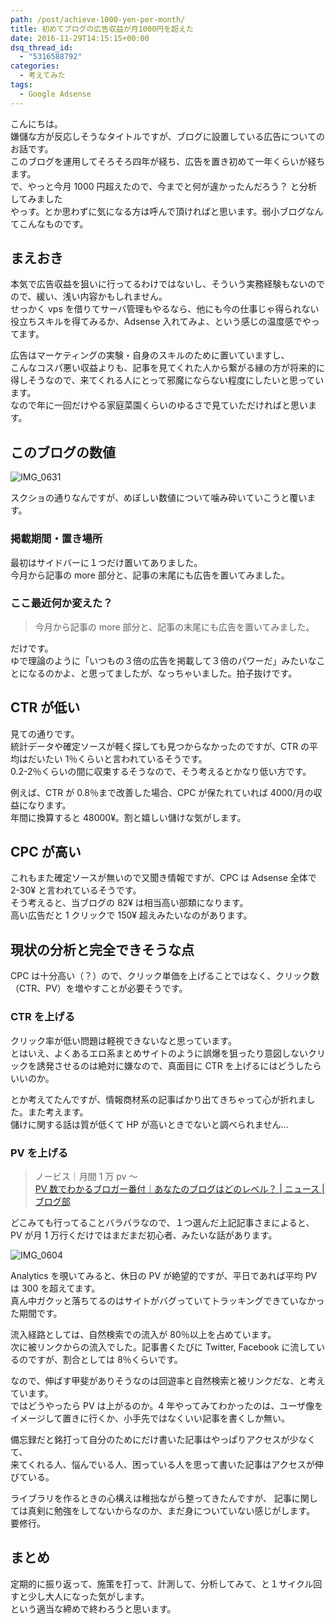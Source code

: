 ```yaml
---
path: /post/achieve-1000-yen-per-month/
title: 初めてブログの広告収益が月1000円を超えた
date: 2016-11-29T14:15:15+00:00
dsq_thread_id:
  - "5316588792"
categories:
  - 考えてみた
tags:
  - Google Adsense
---
```


こんにちは。  
嫌儲な方が反応しそうなタイトルですが、ブログに設置している広告についてのお話です。  
このブログを運用してそろそろ四年が経ち、広告を置き初めて一年くらいが経ちます。  
で、やっと今月 1000 円超えたので、今までと何が違かったんだろう？ と分析してみました  
やっす。とか思わずに気になる方は呼んで頂ければと思います。弱小ブログなんてこんなものです。

<!--more-->

## まえおき

本気で広告収益を狙いに行ってるわけではないし、そういう実務経験もないのでので、緩い、浅い内容かもしれません。  
せっかく vps を借りてサーバ管理もやるなら、他にも今の仕事じゃ得られない役立ちスキルを得てみるか、Adsense 入れてみよ、という感じの温度感でやってます。

広告はマーケティングの実験・自身のスキルのために置いていますし、  
こんなコスパ悪い収益よりも、記事を見てくれた人から繋がる縁の方が将来的に得しそうなので、来てくれる人にとって邪魔にならない程度にしたいと思っています。  
なので年に一回だけやる家庭菜園くらいのゆるさで見ていただければと思います。

## このブログの数値

![IMG_0631](/images/2016/11/IMG_0631.png)

スクショの通りなんですが、めぼしい数値について噛み砕いていこうと覆います。

### 掲載期間・置き場所

最初はサイドバーに１つだけ置いてありました。  
今月から記事の more 部分と、記事の末尾にも広告を置いてみました。

### ここ最近何か変えた？

> 今月から記事の more 部分と、記事の末尾にも広告を置いてみました。

だけです。  
ゆで理論のように「いつもの３倍の広告を掲載して３倍のパワーだ」みたいなことになるのかよ、と思ってましたが、なっちゃいました。拍子抜けです。

## CTR が低い

見ての通りです。  
統計データや確定ソースが軽く探しても見つからなかったのですが、CTR の平均はだいたい 1％くらいと言われているそうです。  
0.2-2％くらいの間に収束するそうなので、そう考えるとかなり低い方です。

例えば、CTR が 0.8％まで改善した場合、CPC が保たれていれば 4000/月の収益になります。  
年間に換算すると 48000¥。割と嬉しい儲けな気がします。

## CPC が高い

これもまた確定ソースが無いので又聞き情報ですが、CPC は Adsense 全体で 2-30¥ と言われているそうです。  
そう考えると、当ブログの 82¥ は相当高い部類になります。  
高い広告だと 1 クリックで 150¥ 超えみたいなのがあります。

## 現状の分析と完全できそうな点

CPC は十分高い（？）ので、クリック単価を上げることではなく、クリック数（CTR、PV）を増やすことが必要そうです。

### CTR を上げる

クリック率が低い問題は軽視できないなと思っています。  
とはいえ、よくあるエロ系まとめサイトのように誤爆を狙ったり意図しないクリックを誘発させるのは絶対に嫌なので、真面目に CTR を上げるにはどうしたらいいのか。

とか考えてたんですが、情報商材系の記事ばかり出てきちゃって心が折れました。また考えます。  
儲けに関する話は質が低くて HP が高いときでないと調べられません…

### PV を上げる

> ノービス｜月間 1 万 pv ～  
> [PV 数でわかるブロガー番付｜あなたのブログはどのレベル？ \| ニュース | ブログ部](http://ebloger.net/bloger-ranking/#1pv)

どこみても行ってることバラバラなので、１つ選んだ上記記事さまによると、PV が月 1 万行くだけではまだまだ初心者、みたいな話があります。

![IMG_0604](/images/2016/11/IMG_0604.png)

Analytics を覗いてみると、休日の PV が絶望的ですが、平日であれば平均 PV は 300 を超えてます。  
真ん中ガクッと落ちてるのはサイトがバグっていてトラッキングできていなかった期間です。

流入経路としては、自然検索での流入が 80％以上を占めています。  
次に被リンクからの流入でした。記事書くたびに Twitter, Facebook に流しているのですが、割合としては 8％くらいです。

なので、伸ばす甲斐がありそうなのは回遊率と自然検索と被リンクだな、と考えています。  
ではどうやったら PV は上がるのか。4 年やってみてわかったのは、ユーザ像をイメージして置きに行くか、小手先ではなくいい記事を書くしか無い。

備忘録だと銘打って自分のためにだけ書いた記事はやっぱりアクセスが少なくて、  
来てくれる人、悩んでいる人、困っている人を思って書いた記事はアクセスが伸びている。

ライブラリを作るときの心構えは稚拙ながら整ってきたんですが、 記事に関しては真剣に勉強をしてないからなのか、まだ身についていない感じがします。  
要修行。

## まとめ

定期的に振り返って、施策を打って、計測して、分析してみて、と１サイクル回すと少し大人になった気がします。  
という適当な締めで終わろうと思います。
